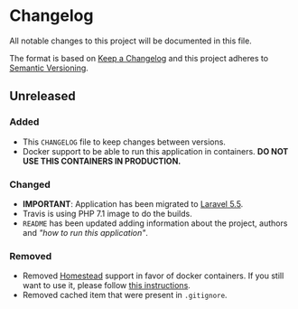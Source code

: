 # Changelog
All notable changes to this project will be documented in this file.

The format is based on [Keep a Changelog](https://keepachangelog.com/) and this project adheres to [Semantic Versioning](https://semver.org/).

## Unreleased
### Added
- This `CHANGELOG` file to keep changes between versions.
- Docker support to be able to run this application in containers. **DO NOT USE THIS CONTAINERS IN PRODUCTION.**

### Changed
- **IMPORTANT**: Application has been migrated to [Laravel 5.5](https://laravel.com/docs/5.5/). 
- Travis is using PHP 7.1 image to do the builds.
- `README` has been updated adding information about the project, authors and _"how to run this application"_.

### Removed
- Removed [Homestead](https://laravel.com/docs/5.5/homestead) support in favor of docker containers. If you still want to use it, please follow [this instructions](https://laravel.com/docs/5.5/homestead).
- Removed cached item that were present in `.gitignore`.
